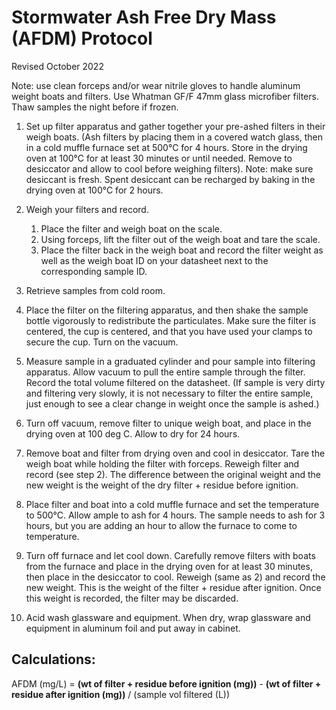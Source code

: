 # **Stormwater Ash Free Dry Mass (AFDM) Protocol**

Revised October 2022


Note: use clean forceps and/or wear nitrile gloves to handle aluminum weight boats and filters. Use Whatman GF/F 47mm glass microfiber filters. Thaw samples the night before if frozen.


1. Set up filter apparatus and gather together your pre-ashed filters in their weigh boats. (Ash filters by placing them in a covered watch glass, then in a cold muffle furnace set at 500°C for 4 hours.  Store in the drying oven at 100°C for at least 30 minutes or until needed.  Remove to desiccator and allow to cool before weighing filters).  Note: make sure desiccant is fresh.  Spent desiccant can be recharged by baking in the drying oven at 100°C for 2 hours.

2. Weigh your filters and record.

   1. Place the filter and weigh boat on the scale.   
   2. Using forceps, lift the filter out of the weigh boat and tare the scale.   
   3. Place the filter back in the weigh boat and record the filter weight as well as the weigh boat ID on your datasheet next to the corresponding sample ID.   

3. Retrieve samples from cold room.

4. Place the filter on the filtering apparatus, and then shake the sample bottle vigorously to redistribute the particulates. Make sure the filter is centered, the cup is centered, and that you have used your clamps to secure the cup. Turn on the vacuum.

5. Measure sample in a graduated cylinder and pour sample into filtering apparatus. Allow vacuum to pull the entire sample through the filter. Record the total volume filtered on the datasheet. (If sample is very dirty and filtering very slowly, it is not necessary to filter the entire sample, just enough to see a clear change in weight once the sample is ashed.)

6. Turn off vacuum, remove filter to unique weigh boat, and place in the drying oven at 100 deg C. Allow to dry for 24 hours.

7. Remove boat and filter from drying oven and cool in desiccator. Tare the weigh boat while holding the filter with forceps. Reweigh filter and record (see step 2). The difference between the original weight and the new weight is the weight of the dry filter + residue before ignition.

8. Place filter and boat into a cold muffle furnace and set the temperature to 500°C. Allow ample to ash for 4 hours. The sample needs to ash for 3 hours, but you are adding an hour to allow the furnace to come to temperature.

9. Turn off furnace and let cool down. Carefully remove filters with boats from the furnace and place in the drying oven for at least 30 minutes, then place in the desiccator to cool. Reweigh (same as 2) and record the new weight. This is the weight of the filter + residue after ignition. Once this weight is recorded, the filter may be discarded.

10. Acid wash glassware and equipment. When dry, wrap glassware and equipment in aluminum foil and put away in cabinet.


## **Calculations:**

AFDM (mg/L) = **(wt of filter + residue before ignition (mg))** - **(wt of filter + residue after ignition (mg))** / (sample vol filtered (L))
